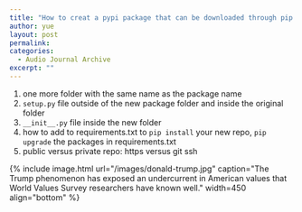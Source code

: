 ```yaml
---
title: "How to creat a pypi package that can be downloaded through pip on your own github repo"
author: yue
layout: post
permalink:
categories:
  - Audio Journal Archive
excerpt: ""
---
```


1. one more folder with the same name as the package name 
2. `setup.py` file outside of the new package folder and inside the original folder
3. `__init__.py` file inside the new folder 
4. how to add to requirements.txt to `pip install` your new repo, `pip upgrade` the packages in requirements.txt
5. public versus private repo: https versus git ssh


{% include image.html url="/images/donald-trump.jpg" caption="The Trump phenomenon has exposed an undercurrent in American values that World Values Survey researchers have known well." width=450 align="bottom" %}

